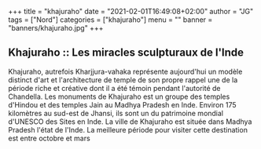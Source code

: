 +++
title = "khajuraho"
date = "2021-02-01T16:49:08+02:00"
author = "JG"
tags = ["Nord"]
categories = ["khajuraho"]
menu = ""
banner = "banners/khajuraho.jpg"
+++

## Khajuraho :: Les miracles sculpturaux de l'Inde

Khajuraho, autrefois Kharjjura-vahaka représente aujourd'hui un modèle distinct d'art et l'architecture de temple de son propre rappel une de la période riche et créative dont il a été témoin pendant l'autorité de Chandella. Les monuments de Khajuraho est un groupe des temples d'Hindou et des temples Jain au Madhya Pradesh en Inde. Environ 175 kilomètres au sud-est de Jhansi, ils sont un du patrimoine mondial d'UNESCO des Sites en Inde. 
La ville de Khajuraho est située dans Madhya Pradesh l'état de l'Inde. La meilleure période pour visiter cette destination est entre octobre et mars
